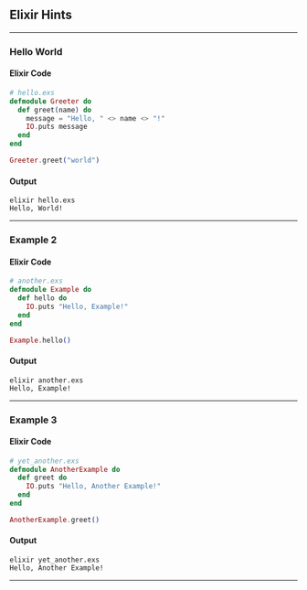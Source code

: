 ## Elixir Hints

<hr>

### Hello World

#### Elixir Code

```elixir
# hello.exs
defmodule Greeter do
  def greet(name) do
    message = "Hello, " <> name <> "!"
    IO.puts message
  end
end

Greeter.greet("world")
```

#### Output

```shell
elixir hello.exs
Hello, World!
```

<hr>

### Example 2

#### Elixir Code

```elixir
# another.exs
defmodule Example do
  def hello do
    IO.puts "Hello, Example!"
  end
end

Example.hello()
```

#### Output

```shell
elixir another.exs
Hello, Example!
```

<hr>

### Example 3

#### Elixir Code

```elixir
# yet_another.exs
defmodule AnotherExample do
  def greet do
    IO.puts "Hello, Another Example!"
  end
end

AnotherExample.greet()
```

#### Output

```shell
elixir yet_another.exs
Hello, Another Example!
```

<hr>
